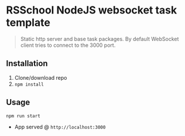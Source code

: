 # RSSchool NodeJS websocket task template

> Static http server and base task packages.
> By default WebSocket client tries to connect to the 3000 port.

## Installation

1. Clone/download repo
2. `npm install`

## Usage

`npm run start`

- App served @ `http://localhost:3000`

